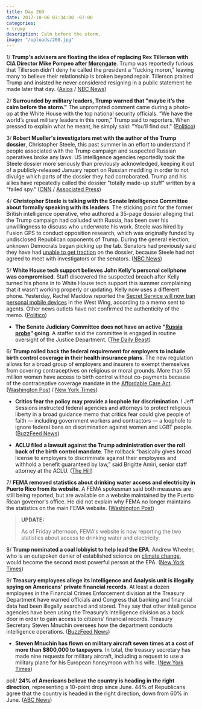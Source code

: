 ```yaml
---
title: Day 260
date: 2017-10-06 07:34:00 -07:00
categories:
- trump
description: Calm before the storm.
image: "/uploads/260.jpg"
---
```


1/ **Trump's advisers are floating the idea of replacing Rex Tillerson with CIA Director Mike Pompeo after [Morongate](https://whatthefuckjusthappenedtoday.com/2017/10/04/day-258/#1-rex-tillerson-reportedly-called-tr)**. Trump was reportedly furious that Tillerson didn't deny he called the president a "fucking moron," leaving many to believe their relationship is broken beyond repair. Tillerson praised Trump and insisted he never considered resigning in a public statement he made later that day. ([Axios](https://www.axios.com/cia-director-pompeo-considered-to-replace-tillerson-2493643532.html) / [NBC News](https://www.nbcnews.com/politics/white-house/tillerson-summoned-white-house-amid-presidential-fury-n808216))

2/ **Surrounded by military leaders, Trump warned that "maybe it’s the calm before the storm."** The unprompted comment came during a photo-op at the White House with the top national security officials. “We have the world’s great military leaders in this room,” Trump said to reporters. When pressed to explain what he meant, he simply said: "You’ll find out." ([Politico](http://www.politico.com/story/2017/10/05/trump-calm-before-the-storm-243519))

3/ **Robert Mueller's investigators met with the author of the Trump dossier**, Christopher Steele, this past summer in an effort to understand if people associated with the Trump campaign and suspected Russian operatives broke any laws. US intelligence agencies reportedly took the Steele dossier more seriously than previously acknowledged, keeping it out of a publicly-released January report on Russian meddling in order to not divulge which parts of the dossier they had corroborated. Trump and his allies have repeatedly called the dossier "totally made-up stuff" written by a "failed spy." ([CNN](http://www.cnn.com/2017/10/05/politics/special-counsel-russia-dossier-christopher-steele/index.html) / [Associated Press](https://apnews.com/02e5d88f91124a9bafbb0912cfccc40b/AP-source:-Mueller-team-questions-ex-spy-on-Trump-dossier))

4/ **Christopher Steele is talking with the Senate Intelligence Committee about formally speaking with its leaders**. The sticking point for the former British intelligence operative, who authored a 35-page dossier alleging that the Trump campaign had colluded with Russia, has been over his unwillingness to discuss who underwrote his work. Steele was hired by Fusion GPS to conduct opposition research, which was originally funded by undisclosed Republican opponents of Trump. During the general election, unknown Democrats began picking up the tab. Senators had previously said they have had [unable to get traction](https://whatthefuckjusthappenedtoday.com/2017/10/04/day-258/#3-the-senate-intelligence-committee) on the dossier, because Steele had not agreed to meet with investigators or the senators. ([NBC News](https://www.nbcnews.com/news/us-news/trump-dossier-author-talks-senate-intel-committee-n808401))

5/ **White House tech support believes John Kelly's personal cellphone was compromised**. Staff discovered the suspected breach after Kelly turned his phone in to White House tech support this summer complaining that it wasn’t working properly or updating. Kelly now uses a different phone. Yesterday, Rachel Maddow reported the [Secret Service will now ban personal mobile devices](http://talkingpointsmemo.com/livewire/msnbc-secret-service-bans-personal-mobile-devices-west-wing) in the West Wing, according to a memo sent to agents. Other news outlets have not confirmed the authenticity of the memo. ([Politico](http://www.politico.com/story/2017/10/05/john-kelly-cell-phone-compromised-243514))

* **The Senate Judiciary Committee does not have an active "<a href="{{ site.baseurl }}/trump-russia-investigation/">Russia probe</a>" going**. A staffer said the committee is engaged in routine oversight of the Justice Department. ([The Daily Beast](https://www.thedailybeast.com/senate-russia-probe-is-not-really-investigating-russia-staffers-say))

6/ **Trump rolled back the federal requirement for employers to include birth control coverage in their health insurance plans**. The new regulation allows for a broad group of employers and insurers to exempt themselves from covering contraceptives on religious or moral grounds. More than 55 million women have access to birth control without co-payments because of the contraceptive coverage mandate in the <a href="{{ site.url }}{{ site.baseurl }}/trump-health-care/">Affordable Care Act</a>. ([Washington Post](https://www.washingtonpost.com/national/health-science/trump-administration-could-narrow-affordable-care-acts-contraception-mandate/2017/10/05/16139400-a9f0-11e7-92d1-58c702d2d975_story.html) / [New York Times](https://www.nytimes.com/2017/10/05/us/politics/trump-birth-control.html))

* **Critics fear the policy may provide a loophole for discrimination**. l Jeff Sessions instructed federal agencies and attorneys to protect religious liberty in a broad guidance memo that critics fear could give people of faith — including government workers and contractors — a loophole to ignore federal bans on discrimination against women and LGBT people. ([BuzzFeed News](https://www.buzzfeed.com/dominicholden/jeff-sessions-just-issued-a-guidance-memo-on-protecting))

* **ACLU filed a lawsuit against the Trump administration over the roll back of the birth control mandate**. The rollback “basically gives broad license to employers to discriminate against their employees and withhold a benefit guaranteed by law,” said Brigitte Amiri, senior staff attorney at the ACLU. ([The Hill](http://thehill.com/policy/healthcare/354266-aclu-promises-lawsuit-against-trump-elimination-of-birth-control-mandate))

7/ **FEMA removed statistics about drinking water access and electricity in Puerto Rico from its website**. A FEMA spokesman said both measures are still being reported, but are available on a website maintained by the Puerto Rican governor's office. He did not explain why FEMA no longer maintains the statistics on the main FEMA website. ([Washington Post](https://www.washingtonpost.com/news/post-politics/wp/2017/10/05/fema-removes-statistics-about-drinking-water-access-and-electricity-in-puerto-rico-from-website/))

> **UPDATE:**
>
> As of Friday afternoon, FEMA's website is now reporting the two statistics about access to drinking water and electricity.

8/ **Trump nominated a coal lobbyist to help lead the EPA**. Andrew Wheeler, who is an outspoken denier of established science on <a href="{{ site.baseurl }}/trump-epa/">climate change</a>, would become the second most powerful person at the EPA. ([New York Times](https://www.nytimes.com/2017/10/05/climate/trump-epa-andrew-wheeler.html))

9/ **Treasury employees allege its Intelligence and Analysis unit is illegally spying on Americans' private financial records**. At least a dozen employees in the Financial Crimes Enforcement division at the Treasury Department have warned officials and Congress that banking and financial data had been illegally searched and stored. They say that other intelligence agencies have been using the Treasury’s intelligence division as a back door in order to gain access to citizens’ financial records. Treasury Secretary Steven Mnuchin oversees how the department conducts intelligence operations. ([BuzzFeed News](https://www.buzzfeed.com/jasonleopold/us-intelligence-unit-accused-of-illegally-spying-on))

* **Steven Mnuchin has flown on military aircraft seven times at a cost of more than $800,000 to taxpayers**. In total, the treasury secretary has made nine requests for military aircraft, including a request to use a military plane for his European honeymoon with his wife. ([New York Times](https://www.nytimes.com/2017/10/05/us/politics/mnuchin-military-flights.html))

poll/ **24% of Americans believe the country is heading in the right direction**, representing a 10-point drop since June. 44% of Republicans agree that the country is headed in the right direction, down from 60% in June. ([ABC News](http://abcnews.go.com/Politics/wireStory/ap-poll-24-percent-us-heading-direction-50331005))